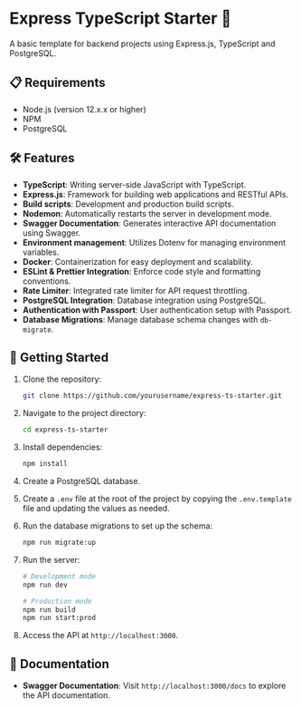 # Express TypeScript Starter 🚀

A basic template for backend projects using Express.js, TypeScript and PostgreSQL.

## 📋 Requirements

- Node.js (version 12.x.x or higher)
- NPM 
- PostgreSQL

## 🛠️ Features

- **TypeScript**: Writing server-side JavaScript with TypeScript.
- **Express.js**: Framework for building web applications and RESTful APIs.
- **Build scripts**: Development and production build scripts.
- **Nodemon**: Automatically restarts the server in development mode.
- **Swagger Documentation**: Generates interactive API documentation using Swagger.
- **Environment management**: Utilizes Dotenv for managing environment variables.
- **Docker**: Containerization for easy deployment and scalability.
- **ESLint & Prettier Integration**: Enforce code style and formatting conventions.
- **Rate Limiter**: Integrated rate limiter for API request throttling.
- **PostgreSQL Integration**: Database integration using PostgreSQL.
- **Authentication with Passport**: User authentication setup with Passport.
- **Database Migrations**: Manage database schema changes with `db-migrate`.

## 🚀 Getting Started

1. Clone the repository:

    ```bash
    git clone https://github.com/yourusername/express-ts-starter.git
    ```

2. Navigate to the project directory:

    ```bash
    cd express-ts-starter
    ```

3. Install dependencies:

    ```bash
    npm install
    ```
4. Create a PostgreSQL database.

5. Create a `.env` file at the root of the project by copying the `.env.template` file and updating the values as needed.

6. Run the database migrations to set up the schema:

    ```bash
    npm run migrate:up
    ```

7. Run the server:

     ```bash
    # Development mode
    npm run dev

    # Production mode
    npm run build
    npm run start:prod
    ```

8. Access the API at `http://localhost:3000`.

## 📖 Documentation

- **Swagger Documentation**: Visit `http://localhost:3000/docs` to explore the API documentation.

